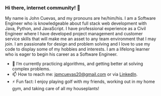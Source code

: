 ### Hi there, internet community! 👋

<!--
**jpmcuevas20/jpmcuevas20** is a ✨ _special_ ✨ repository because its `README.md` (this file) appears on your GitHub profile.
-->
My name is John Cuevas, and my pronouns are he/him/his. I am a Software Engineer who is knowledgeable about full stack web development with Java, Python, and JavaScript. I have professional experience as a Civil Engineer where I have developed project management and customer service skills that will make me an asset to any team environment that I may join. I am passionate for design and problem solving and I love to use my code to display some of my hobbies and interests. I am a lifelong learner who is eager to begin his career as a Software Engineer.
  
- 🌱 I’m currently practicing algorithms, and getting better at solving complex problems.
- 📫 How to reach me: jpmcuevas20@gmail.com or via [LinkedIn](https://www.linkedin.com/in/john-cuevas-115032155/).
- ⚡ Fun fact: I enjoy playing golf with my friends, working out in my home gym, and taking care of all my houseplants!

